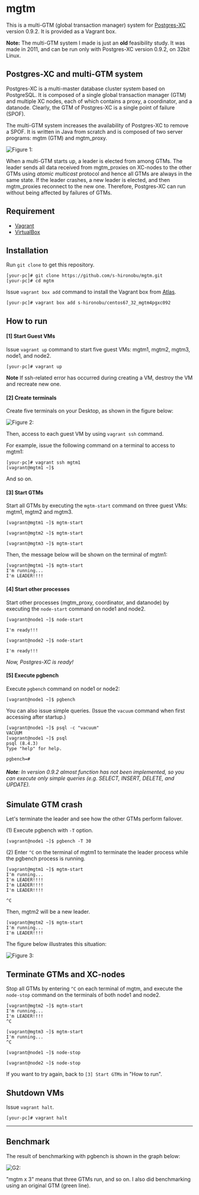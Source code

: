 # mgtm

This is a multi-GTM (global transaction manager) system for  [Postgres-XC](http://postgresxc.wikia.com/wiki/Postgres-XC_Wiki) version 0.9.2. It is provided as a Vagrant box.

**Note:** The multi-GTM system I made is just an **old** feasibility study. It was made in 2011, and can be run only with Postgres-XC version 0.9.2, on 32bit Linux.


## Postgres-XC and multi-GTM system

Postgres-XC is a multi-master database cluster system based on PostgreSQL.
It is composed of a single global transaction manager (GTM) and multiple XC nodes, each of which contains a proxy, a coordinator, and a datanode.  Clearly, the GTM of Postgres-XC is a single point of failure (SPOF).


The multi-GTM system increases the availability of Postgres-XC to remove a SPOF.
It is written in Java from scratch and is composed of two server programs: mgtm (GTM) and mgtm_proxy.

![Figure 1: ](http://www.interdb.jp/blog/pgsql/img/mgtm-01.png)


When a multi-GTM starts up, a leader is elected from among GTMs.
The leader sends all data received from mgtm_proxies on XC-nodes to the other GTMs using *atomic multicast* protocol and hence all GTMs are always in the same state.
If the leader crashes, a new leader is elected, and then mgtm_proxies reconnect to the new one. Therefore, Postgres-XC can run without being affected by failures of GTMs.


## Requirement

* [Vagrant](https://www.vagrantup.com/) 
* [VirtualBox](https://www.virtualbox.org/)


## Installation

Run `git clone` to get this repository.

```
[your-pc]# git clone https://github.com/s-hironobu/mgtm.git
[your-pc]# cd mgtm
```

Issue `vagrant box add` command to install the Vagrant box from [Atlas](https://atlas.hashicorp.com/s-hironobu/boxes/centos67_32_mgtm4pgxc092).

```
[your-pc]# vagrant box add s-hironobu/centos67_32_mgtm4pgxc092
```

## How to run

#### [1] Start Guest VMs

Issue `vagrant up` command to start five guest VMs: mgtm1, mgtm2, mgtm3, node1, and node2.

```
[your-pc]# vagrant up
```

**Note** If ssh-related error has occurred during creating a VM, destroy the VM and recreate new one.

#### [2] Create terminals

Create five terminals on your Desktop, as shown in the figure below:

![Figure 2: ](http://www.interdb.jp/blog/pgsql/img/mgtm-02.png)

Then, access to each guest VM by using `vagrant ssh` command.

For example, issue the following command on a terminal to access to mgtm1:

```
[your-pc]# vagrant ssh mgtm1
[vagrant@mgtm1 ~]$
```

And so on.

#### [3] Start GTMs

Start all GTMs by executing the `mgtm-start` command on three guest VMs: mgtm1, mgtm2 and mgtm3.

```
[vagrant@mgtm1 ~]$ mgtm-start
```

```
[vagrant@mgtm2 ~]$ mgtm-start
```

```
[vagrant@mgtm3 ~]$ mgtm-start
```

Then, the message below will be shown on the  terminal of mgtm1:

```
[vagrant@mgtm1 ~]$ mgtm-start 
I'm running...
I'm LEADER!!!!

```

#### [4] Start other processes

Start other processes (mgtm_proxy, coordinator, and datanode) by executing the `node-start` command on node1 and node2.

```
[vagrant@node1 ~]$ node-start

I'm ready!!!
```

```
[vagrant@node2 ~]$ node-start

I'm ready!!!
```

*Now, Postgres-XC is ready!*


#### [5] Execute pgbench

Execute `pgbench` command on node1 or node2:

```
[vagrant@node1 ~]$ pgbench
```

You can also issue simple queries. (Issue the `vacuum` command when first accessing after startup.)

```
[vagrant@node1 ~]$ psql -c "vacuum"
VACUUM
[vagrant@node1 ~]$ psql 
psql (8.4.3)
Type "help" for help.

pgbench=# 
```

###### <b>Note</b>: In version 0.9.2 almost function has not been implemented, so you can execute only simple queries (e.g. SELECT, INSERT, DELETE, and UPDATE).


## Simulate GTM crash

Let's terminate the leader and see how the other GTMs perform failover.


(1)  Execute pgbench with `-T` option.


```
[vagrant@node1 ~]$ pgbench -T 30
```

(2) Enter `^C` on the terminal of mgtm1 to terminate the leader process while the pgbench process is running.

```
[vagrant@mgtm1 ~]$ mgtm-start
I'm running...
I'm LEADER!!!!
I'm LEADER!!!!
I'm LEADER!!!!

^C
```

Then, mgtm2 will be a new leader.


```
[vagrant@mgtm2 ~]$ mgtm-start 
I'm running...
I'm LEADER!!!!
```

The figure below illustrates this situation:

![Figure 3: ](http://www.interdb.jp/blog/pgsql/img/mgtm-03.png)


## Terminate GTMs and XC-nodes

Stop all GTMs by entering `^C` on each terminal of mgtm,
and execute the `node-stop` command on the terminals of both node1 and node2.

```
[vagrant@mgtm2 ~]$ mgtm-start 
I'm running...
I'm LEADER!!!!
^C
```

```
[vagrant@mgtm3 ~]$ mgtm-start 
I'm running...
^C
```

```
[vagrant@node1 ~]$ node-stop
```

```
[vagrant@node2 ~]$ node-stop
```

If you want to try again, back to `[3] Start GTMs` in "How to run".

## Shutdown VMs

Issue `vagrant halt`.

```
[your-pc]# vagrant halt
```

---

## Benchmark

The result of benchmarking with pgbench is shown in the graph below:

![G2: ](http://www.interdb.jp/blog/pgsql/img/mgtm-g2.png)

"mgtm x 3" means that three GTMs run, and so on. I also did benchmarking using an original GTM (green line).
